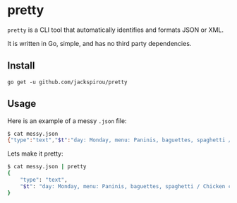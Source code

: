 # pretty
`pretty` is a CLI tool that automatically identifies and formats JSON or XML.

It is written in Go, simple, and has no third party dependencies.

## Install
`go get -u github.com/jackspirou/pretty`

## Usage

Here is an example of a messy `.json` file:
```bash
$ cat messy.json
{"type":"text","$t":"day: Monday, menu: Paninis, baguettes, spaghetti / Chicken curry"}
```

Lets make it pretty:
```bash
$ cat messy.json | pretty
{
	"type": "text",
	"$t": "day: Monday, menu: Paninis, baguettes, spaghetti / Chicken curry"
}
```
